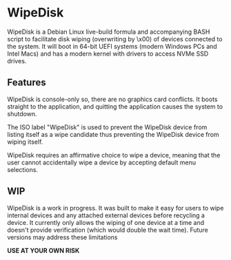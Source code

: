 # WipeDisk

WipeDisk is a Debian Linux live-build formula and accompanying BASH script to
facilitate disk wiping (overwriting by \x00) of devices connected to the system.
It will boot in 64-bit UEFI systems (modern Windows PCs and Intel Macs) and has
a modern kernel with drivers to access NVMe SSD drives.

## Features

WipeDisk is console-only so, there are no graphics card conflicts.  It boots
straight to the application, and quitting the application causes the system to
shutdown.

The ISO label "WipeDisk" is used to prevent the WipeDisk device from listing
itself as a wipe candidate thus preventing the WipeDisk device from wiping
itself.

WipeDisk requires an affirmative choice to wipe a device, meaning that the user
cannot accidentally wipe a device by accepting default menu selections.

## WIP

WipeDisk is a work in progress.  It was built to make it easy for users to wipe
internal devices and any attached external devices before recycling a device.
It currently only allows the wiping of one device at a time and doesn't provide
verification (which would double the wait time).  Future versions may address
these limitations

**USE AT YOUR OWN RISK**
